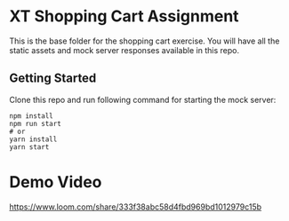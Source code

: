 # XT Shopping Cart Assignment

This is the base folder for the shopping cart exercise. You will have all the static assets and mock server responses available in this repo.



## Getting Started

Clone this repo and run following command for starting the mock server:

```
npm install
npm run start
# or
yarn install
yarn start
```

# Demo Video 
https://www.loom.com/share/333f38abc58d4fbd969bd1012979c15b
